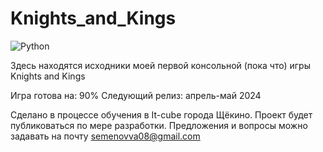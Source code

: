 # Knights_and_Kings
![Python](https://img.shields.io/badge/python-3670A0?style=for-the-badge&logo=python&logoColor=ffdd54)

Здесь находятся исходники моей первой консольной (пока что) игры Knights and Kings

Игра готова на: 90%
Следующий релиз: апрель-май 2024 

Сделано в процессе обучения в It-cube города Щёкино. 
Проект будет публиковаться по мере разработки.
Предложения и вопросы можно задавать на почту semenovva08@gmail.com
